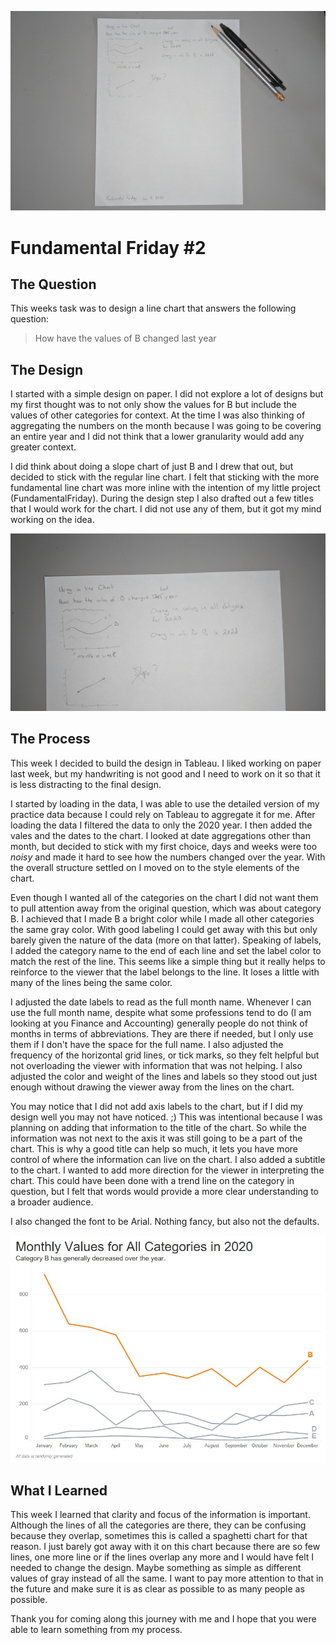 ![A page pf paper with hand written text and drawn images](../assets/ff2_hero.jpg)

# Fundamental Friday #2 

## The Question
This weeks task was to design a line chart that answers the following question:

> How have the values of B changed last year

## The Design

I started with a simple design on paper.  I did not explore a lot of designs but my first thought was to not only show the values for B but include the values of other categories for context.  At the time I was also thinking of aggregating the numbers on the month because I was going to be covering an entire year and I did not think that a lower granularity would add any greater context.

I did think about doing a slope chart of just B and I drew that out, but decided to stick with the regular line chart.  I felt that sticking with the more fundamental line chart was more inline with the intention of my little project (FundamentalFriday).  During the design step I also drafted out a few titles that I would work for the chart.  I did not use any of them, but it got my mind working on the idea.

![A page pf paper with hand written text and drawn images](../assets/ff2_design.jpg)

## The Process

This week I decided to build the design in Tableau. I liked working on paper last week, but my handwriting is not good and I need to work on it so that it is less distracting to the final design.

I started by loading in the data, I was able to use the detailed version of my practice data because I could rely on Tableau to aggregate it for me.  After loading the data I filtered the data to only the 2020 year.  I then added the vales and the dates to the chart.  I looked at date aggregations other than month, but decided to stick with my first choice, days and weeks were too *noisy* and made it hard to see how the numbers changed over the year.  With the overall structure settled on I moved on to the style elements of the chart.

Even though I wanted all of the categories on the chart I did not want them to pull attention away from the original question, which was about category B.  I achieved that I made B a bright color while I made all other categories the same gray color.  With good labeling I could get away with this but only barely given the nature of the data (more on that latter).  Speaking of labels, I added the category name to the end of each line and set the label color to match the rest of the line.  This seems like a simple thing but it really helps to reinforce to the viewer that the label belongs to the line.  It loses a little with many of the lines being the same color.

I adjusted the date labels to read as the full month name.  Whenever I can use the full month name, despite what some professions tend to do (I am looking at you Finance and Accounting) generally people do not think of months in terms of abbreviations.  They are there if needed, but I only use them if I don't have the space for the full name.  I also adjusted the frequency of the horizontal grid lines, or tick marks, so they felt helpful but not overloading the viewer with information that was not helping.  I also adjusted the color and weight of the lines and labels so they stood out just enough without drawing the viewer away from the lines on the chart. 

You may notice that I did not add axis labels to the chart, but if I did my design well you may not have noticed. ;) This was intentional because I was planning on adding that information to the title of the chart.  So while the information was not next to the axis it was still going to be a part of the chart.  This is why a good title can help so much, it lets you have more control of where the information can live on the chart.  I also added a subtitle to the chart.  I wanted to add more direction for the viewer in interpreting the chart.  This could have been done with a trend line on the category in question, but I felt that words would provide a more clear understanding to a broader audience. 

I also changed the font to be Arial. Nothing fancy, but also not the defaults.

![A page pf paper with hand written text and drawn images](../assets/FundementalFirday20210108.jpg)

## What I Learned

This week I learned that clarity and focus of the information is important.  Although the lines of all the categories are there, they can be confusing because they overlap, sometimes this is called a spaghetti chart for that reason. I just barely got away with it on this chart because there are so few lines, one more line or if the lines overlap any more and I would have felt I needed to change the design.  Maybe something as simple as different values of gray instead of all the same.  I want to pay more attention to that in the future and make sure it is as clear as possible to as many people as possible.

Thank you for coming along this journey with me and I hope that you were able to learn something from my process.
